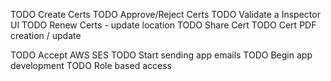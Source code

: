 TODO Create Certs
TODO Approve/Reject Certs
TODO Validate a Inspector UI
TODO Renew Certs - update location
TODO Share Cert
TODO Cert PDF creation / update

TODO Accept AWS SES
TODO Start sending app emails
TODO Begin app development
TODO Role based access